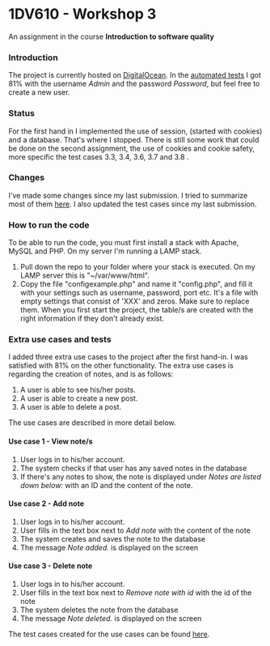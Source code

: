 
# 1DV610 - Workshop 3

An assignment in the course **Introduction to software quality**

### Introduction
The project is currently hosted on [DigitalOcean](http://159.89.2.45/). In the [automated tests](http://csquiz.lnu.se:25083/index.php) I got 81% with the username _Admin_ and the password _*Password*_, but feel free to create a new user. 

### Status
For the first hand in I implemented the use of session, (started with cookies)  and a database. That's where I stopped. There is still some work that could be done on the second assignment, the use of cookies and cookie safety, more specific the test cases 3.3, 3.4, 3.6, 3.7 and 3.8 .

### Changes
I've made some changes since my last submission. I tried to summarize most of them [here](https://github.com/Marrieto/1DV610-L2/blob/master/Changes.md). I also updated the test cases since my last submission.

### How to run the code
To be able to run the code, you must first install a stack with Apache, MySQL and PHP. On my server I'm running a LAMP stack.

1. Pull down the repo to your folder where your stack is executed. On my LAMP server this is "~/var/www/html".
2. Copy the file "configexample.php" and name it "config.php", and fill it with your settings such as username, password, port etc. It's a file with empty settings that consist of 'XXX' and zeros. Make sure to replace them. When you first start the project, the table/s are created with the right information if they don't already exist.

### Extra use cases and tests
I added three extra use cases to the project after the first hand-in. I was satisfied with 81% on the other functionality. The extra use cases is regarding the creation of notes, and is as follows:
1. A user is able to see his/her posts.
2. A user is able to create a new post.
3. A user is able to delete a post.

The use cases are described in more detail below.

#### Use case 1 - View note/s 
1. User logs in to his/her account.
2. The system checks if that user has any saved notes in the database
3. If there's any notes to show, the note is displayed under _Notes are listed down below:_ with an ID and the content of the note.

#### Use case 2 - Add note 
1. User logs in to his/her account.
2. User fills in the text box next to _Add note_ with the content of the note
3. The system creates and saves the note to the database
4. The message _Note added._ is displayed on the screen

#### Use case 3 - Delete note 
1. User logs in to his/her account.
2. User fills in the text box next to _Remove note with id_ with the id of the note
3. The system deletes the note from the database
4. The message _Note deleted._ is displayed on the screen
 
 The test cases created for the use cases can be found [here](https://github.com/Marrieto/1DV610-L2/blob/master/TestCases.md). 
